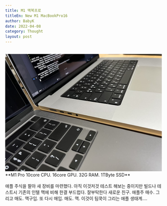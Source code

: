 ```yaml
---
title: M1 맥북프로
titleEn: New M1 MacBookPro16
author: BabyK
date: 2022-04-08
category: Thought
layout: post
---
```


<br>
<img src="/img/2022-04-08-thought-NewMacBookPro.png" >
<br>
**M1 Pro 10core CPU. 16core GPU. 32G RAM. 1TByte SSD**
<br>
<br>
애플 주식을 팔아 새 장비를 마련했다.  
아직 이것저것 테스트 해보는 중이지만 빌드나 테스트시 기존의 인텔 맥에 비해 한결 부드럽다.  
잘부탁한다 새로운 친구.  
애플주 매수. 그리고 매도. 맥구입. 또 다시 매입. 매도. 맥.
이것이 팀쿡이 그리는 애플 생태계....